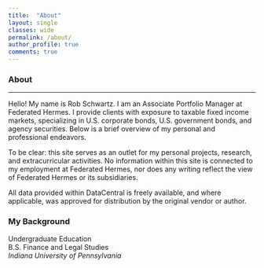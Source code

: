 ```yaml
---
title:  "About"
layout: single
classes: wide
permalink: /about/
author_profile: true
comments: true
---
```


### About
---

Hello! My name is Rob Schwartz. I am an Associate Portfolio Manager at Federated Hermes.
I provide clients with exposure to taxable fixed income markets, specializing in U.S. corporate bonds, U.S. government bonds, and agency securities.
Below is a brief overview of my personal and professional endeavors.

To be clear: this site serves as an outlet for my personal projects, research, and extracurricular activities. 
No information within this site is connected to my employment at Federated Hermes, nor does any writing reflect the view of Federated Hermes
or its subsidiaries.

All data provided within DataCentral is freely available, and where applicable, was approved for distribution by the original vendor or author.

### My Background<br>
Undergraduate Education<br>
B.S. Finance and Legal Studies<br>
*Indiana University of Pennsylvania*<br>